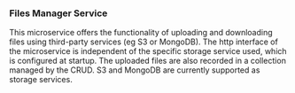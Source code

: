 ### Files Manager Service ###

This microservice offers the functionality of uploading and downloading files using third-party services (eg S3 or MongoDB). The http interface of the microservice is independent of the specific storage service used, which is configured at startup. The uploaded files are also recorded in a collection managed by the CRUD.
S3 and MongoDB are currently supported as storage services.
